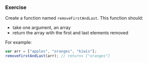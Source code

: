 ### Exercise

Create a function named `removeFirstAndLast`. This function should:

  - take one argument, an array
  - return the array with the first and last elements removed

For example:

```js
var arr = ["apples", "oranges", "kiwis"];
removeFirstAndLast(arr); // returns ["oranges"]
```
